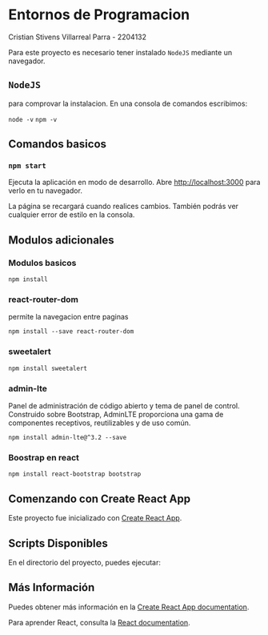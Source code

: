 # Entornos de Programacion

Cristian Stivens Villarreal Parra - 2204132

Para este proyecto es necesario tener instalado `NodeJS` mediante un navegador.

## `NodeJS`
para comprovar la instalacion. En una consola de comandos escribimos:

`node -v`
`npm -v`

## Comandos basicos

### `npm start`

Ejecuta la aplicación en modo de desarrollo.
Abre [http://localhost:3000](http://localhost:3000) para verlo en tu navegador.

La página se recargará cuando realices cambios.
También podrás ver cualquier error de estilo en la consola.

## Modulos adicionales

### Modulos basicos

`npm install`

### react-router-dom

permite la navegacion entre paginas 

`npm install --save react-router-dom`

### sweetalert

`npm install sweetalert`


### admin-lte

Panel de administración de código abierto y tema de panel de control. Construido sobre Bootstrap, AdminLTE proporciona una gama de componentes receptivos, reutilizables y de uso común.

`npm install admin-lte@^3.2 --save`

### Boostrap en react

`npm install react-bootstrap bootstrap`



## Comenzando con Create React App

Este proyecto fue inicializado con [Create React App](https://github.com/facebook/create-react-app).

## Scripts Disponibles

En el directorio del proyecto, puedes ejecutar:

## Más Información

Puedes obtener más información en la [Create React App documentation](https://facebook.github.io/create-react-app/docs/getting-started).

Para aprender React, consulta la [React documentation](https://reactjs.org/).
